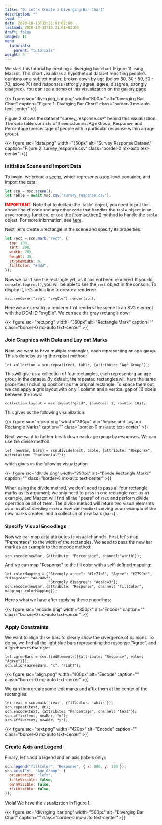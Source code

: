 ```yaml
---
title: "0. Let's Create a Diverging Bar Chart"
description: ""
lead: ""
date: 2020-10-13T15:21:01+02:00
lastmod: 2020-10-13T15:21:01+02:00
draft: false
images: []
menu:
  tutorials:
    parent: "tutorials"
weight: 5
---
```


We start this tutorial by creating a diverging bar chart (Figure 1) using Mascot. This chart visualizes a hypothetical dataset reporting people’s opinions on a subject matter, broken down by age (below 30, 30 - 50, 50 - 70, above 70) and responses (strongly agree, agree, disagree, strongly disagree). You can see a demo of this visualization on the [gallery page](/gallery/).

{{< figure src="diverging_bar.png" width="800px" alt="Diverging Bar Chart" caption="Figure 1: Diverging Bar Chart" class="border-0 mx-auto text-center" >}}

Figure 2 shows the dataset "survey_response.csv" behind this visualization. The data table consists of three columns: Age Group, Response, and Percentage (percentage of people with a particular response within an age group).

{{< figure src="data.png" width="350px" alt="Survey Response Dataset" caption="Figure 2: survey_response.csv" class="border-0 mx-auto text-center" >}}

### Initialize Scene and Import Data
To begin, we create a [scene](../../docs/group/scene/), which represents a top-level container, and import the data: 

```js
let scn = msc.scene();
let table = await msc.csv("survey_response.csv");
```

<span style="color:red;font-weight:bold">IMPORTANT</span>: Note that to declare the 'table' object, you need to put the above line of code and any other code that handles the `table` object in an asychronous function, or use the [Promise.then()](https://developer.mozilla.org/en-US/docs/Web/JavaScript/Reference/Global_Objects/Promise/then) method to handle the `table` object. For more information, see [here](../../tutorials/initialize/#import-csv-data).

Next, let's create a rectangle in the scene and specify its properties:

```js
let rect = scn.mark("rect", {
  top: 100,
  left: 200,
  width: 700,
  height: 30,
  strokeWidth: 0,
  fillColor: "#ddd",
});
```

Now we can't see the rectangle yet, as it has not been rendered. If you do `console.log(rect)`, you will be able to see the `rect` object in the console. To display it, let's add a line to create a renderer:

    msc.renderer("svg", "svgEle").render(scn);

Here we are creating a renderer that renders the scene to an SVG element with the DOM ID "svgEle". We can see the gray rectangle now:

{{< figure src="rect.png" width="350px" alt="Rectangle Mark" caption="" class="border-0 mx-auto text-center" >}}

### Join Graphics with Data and Lay out Marks

Next, we want to have multiple rectangles, each representing an age group. This is done by using the repeat method:
    
    let collection = scn.repeat(rect, table, {attribute: "Age Group"});

This will give us a collection of four rectangles, each representing an age group in the dataset. By default, the repeated rectangles will have the same properties (including position) as the original rectangle. To space them out, we can apply a grid layout with only 1 column and a vertical gap of 10 pixels between the rows:

    collection.layout = msc.layout("grid", {numCols: 1, rowGap: 10});

This gives us the following visualization:

{{< figure src="repeat.png" width="350px" alt="Repeat and Lay out Rectangle Marks" caption="" class="border-0 mx-auto text-center" >}}

Next, we want to further break down each age group by responses. We can use the divide method:

    let {newBar, bars} = scn.divide(rect, table, {attribute: "Response", orientation: "horizontal"});

which gives us the following visualization:

{{< figure src="divide.png" width="350px" alt="Divide Rectangle Marks" caption="" class="border-0 mx-auto text-center" >}}

When using the divide method, we don't need to pass all four rectangle marks as its argument; we only need to pass in one rectangle `rect` as an example, and Mascot will find all the "peers" of `rect` and perform divide operation on all of them. The divide method will return two visual elements as a result of dividing `rect`: a new bar (`newBar`) serving as an example of the new marks created, and a collection of new bars (`bars`) .

### Specify Visual Encodings

Now we can map data attributes to visual channels. First, let's map "Percentage" to the width of the rectangles. We need to pass the new bar mark as an example to the encode method:

    scn.encode(newBar, {attribute: "Percentage", channel:"width"});

And we can map "Response" to the fill color with a self-defined mapping:

    let colorMapping = {"Strongly agree": "#1e71b8", "Agree": "#7799cf", "Disagree": "#e29d6f",
                        "Strongly disagree": "#da7c43"};
    scn.encode(newBar, {attribute: "Response", channel: "fillColor", mapping: colorMapping});

Here's what we have after applying these encodings:

{{< figure src="encode.png" width="350px" alt="Encode" caption="" class="border-0 mx-auto text-center" >}}

### Apply Constraints

We want to align these bars to clearly show the divergence of opinions. To do so, we find all the light blue bars representing the response "Agree", and align them to the right:

    let agreeBars = scn.findElements([{attribute: "Response", value: "Agree"}]);
    scn.align(agreeBars, "x", "right");

{{< figure src="align.png" width="400px" alt="Encode" caption="" class="border-0 mx-auto text-center" >}}

We can then create some text marks and affix them at the center of the rectangles:

    let text = scn.mark("text", {fillColor: "white"});
    scn.repeat(text, dt);
    scn.encode(text, {attribute: "Percentage", channel: "text"});
    scn.affix(text, newBar, "x");
    scn.affix(text, newBar, "y");  

{{< figure src="text.png" width="420px" alt="Encode" caption="" class="border-0 mx-auto text-center" >}}

### Create Axis and Legend

Finally, let's add a legend and an axis (labels only):

```js
scn.legend("fillColor", "Response", { x: 800, y: 100 });
scn.axis("y", "Age Group", {
  orientation: "left",
  titleVisible: false,
  pathVisible: false,
  tickVisible: false,
});
```

Viola! We have the visualization in Figure 1.

{{< figure src="diverging_bar.png" width="560px" alt="Diverging Bar Chart" caption="" class="border-0 mx-auto text-center" >}}
